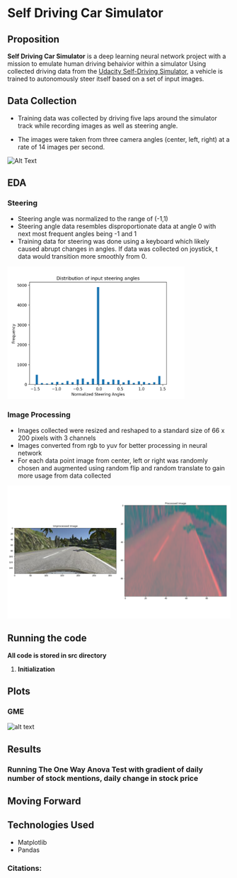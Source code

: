 # Self Driving Car Simulator

## Proposition


**Self Driving Car Simulator** is a deep learning neural network project with a mission to emulate human driving behaivior within a simulator
Using collected driving data from the [Udacity Self-Driving Simulator](https://github.com/udacity/self-driving-car-sim), a vehicle is trained 
to autonomously steer itself based on a set of input images.

## Data Collection

- Training data was collected by driving five laps around the simulator track while recording 
    images as well as steering angle.

- The images were taken from three camera angles (center, left, right) at a rate of 
    14 images per second. 


![Alt Text](ezgif.com-video-to-gif.gif)



## EDA

### Steering

- Steering angle was normalized to the range of (-1,1)
- Steering angle data resembles disproportionate data at angle 0 with next most frequent angles being -1 and 1
- Training data for steering was done using a keyboard which likely caused abrupt changes in angles. If data was collected on joystick, t
    data would transition more smoothly from 0.

<img src="figures/Distr_Steering.png" alt="alt text" width=400 height=300>

### Image Processing

- Images collected were resized and reshaped to a standard size of 66 x 200 pixels with 3 channels
- Images converted from rgb to yuv for better processing in neural network
- For each data point image from center, left or right was randomly chosen and augmented using random flip
    and random translate to gain more usage from data collected

<img src="figures/Image_comparison.png" alt="alt text" width=800 height=300>

## Running the code
**All code is stored in src directory**
1.  **Initialization** 



## Plots


### GME
<img src="figures/GME_Mentions_Price.png" alt="alt text" width=400 height=300>

## Results

###  Running The One Way Anova Test with gradient of daily number of stock mentions, daily change in stock price



## Moving Forward

## Technologies Used
* Matplotlib
* Pandas


### Citations:
